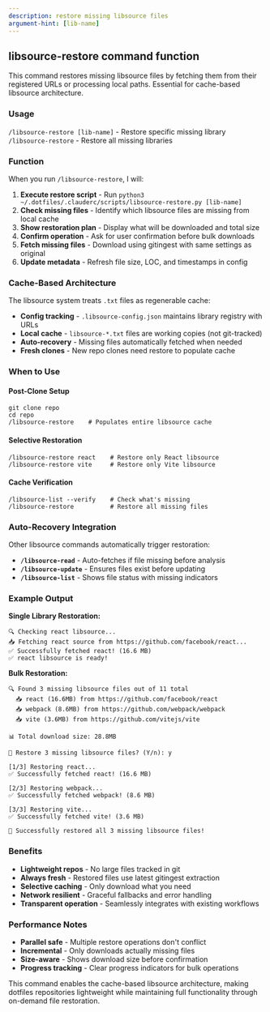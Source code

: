 ```yaml
---
description: restore missing libsource files
argument-hint: [lib-name]
---
```


## libsource-restore command function

This command restores missing libsource files by fetching them from their registered URLs or processing local paths. Essential for cache-based libsource architecture.

### Usage

`/libsource-restore [lib-name]`  - Restore specific missing library
`/libsource-restore`             - Restore all missing libraries

### Function

When you run `/libsource-restore`, I will:

1. **Execute restore script** - Run `python3 ~/.dotfiles/.clauderc/scripts/libsource-restore.py [lib-name]`
2. **Check missing files** - Identify which libsource files are missing from local cache
3. **Show restoration plan** - Display what will be downloaded and total size
4. **Confirm operation** - Ask for user confirmation before bulk downloads
5. **Fetch missing files** - Download using gitingest with same settings as original
6. **Update metadata** - Refresh file size, LOC, and timestamps in config

### Cache-Based Architecture

The libsource system treats `.txt` files as regenerable cache:

- **Config tracking** - `.libsource-config.json` maintains library registry with URLs
- **Local cache** - `libsource-*.txt` files are working copies (not git-tracked)
- **Auto-recovery** - Missing files automatically fetched when needed
- **Fresh clones** - New repo clones need restore to populate cache

### When to Use

#### Post-Clone Setup
```
git clone repo
cd repo
/libsource-restore    # Populates entire libsource cache
```

#### Selective Restoration
```
/libsource-restore react    # Restore only React libsource
/libsource-restore vite     # Restore only Vite libsource
```

#### Cache Verification
```
/libsource-list --verify    # Check what's missing
/libsource-restore          # Restore all missing files
```

### Auto-Recovery Integration

Other libsource commands automatically trigger restoration:

- **`/libsource-read`** - Auto-fetches if file missing before analysis
- **`/libsource-update`** - Ensures files exist before updating
- **`/libsource-list`** - Shows file status with missing indicators

### Example Output

**Single Library Restoration:**
```
🔍 Checking react libsource...
📥 Fetching react source from https://github.com/facebook/react...
✅ Successfully fetched react! (16.6 MB)
✅ react libsource is ready!
```

**Bulk Restoration:**
```
🔍 Found 3 missing libsource files out of 11 total
  📥 react (16.6MB) from https://github.com/facebook/react
  📥 webpack (8.6MB) from https://github.com/webpack/webpack
  📥 vite (3.6MB) from https://github.com/vitejs/vite

📊 Total download size: 28.8MB

🔄 Restore 3 missing libsource files? (Y/n): y

[1/3] Restoring react...
✅ Successfully fetched react! (16.6 MB)

[2/3] Restoring webpack...
✅ Successfully fetched webpack! (8.6 MB)

[3/3] Restoring vite...
✅ Successfully fetched vite! (3.6 MB)

🎉 Successfully restored all 3 missing libsource files!
```

### Benefits

- **Lightweight repos** - No large files tracked in git
- **Always fresh** - Restored files use latest gitingest extraction
- **Selective caching** - Only download what you need
- **Network resilient** - Graceful fallbacks and error handling
- **Transparent operation** - Seamlessly integrates with existing workflows

### Performance Notes

- **Parallel safe** - Multiple restore operations don't conflict
- **Incremental** - Only downloads actually missing files
- **Size-aware** - Shows download size before confirmation
- **Progress tracking** - Clear progress indicators for bulk operations

This command enables the cache-based libsource architecture, making dotfiles repositories lightweight while maintaining full functionality through on-demand file restoration.